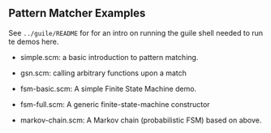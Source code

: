 Pattern Matcher Examples
------------------------

See `../guile/README` for for an intro on running the guile shell needed
to run te demos here.

* simple.scm: a basic introduction to pattern matching.
* gsn.scm: calling arbitrary functions upon a match

* fsm-basic.scm: A simple Finite State Machine demo.
* fsm-full.scm: A generic finite-state-machine constructor
* markov-chain.scm: A Markov chain (probabilistic FSM) based on above.
